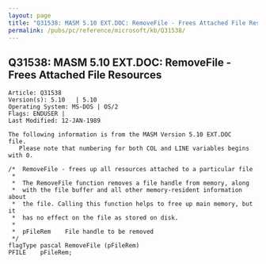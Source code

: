 ```yaml
---
layout: page
title: "Q31538: MASM 5.10 EXT.DOC: RemoveFile - Frees Attached File Resources"
permalink: /pubs/pc/reference/microsoft/kb/Q31538/
---
```


## Q31538: MASM 5.10 EXT.DOC: RemoveFile - Frees Attached File Resources

	Article: Q31538
	Version(s): 5.10   | 5.10
	Operating System: MS-DOS | OS/2
	Flags: ENDUSER |
	Last Modified: 12-JAN-1989
	
	The following information is from the MASM Version 5.10 EXT.DOC
	file.
	   Please note that numbering for both COL and LINE variables begins
	with 0.
	
	/*  RemoveFile - frees up all resources attached to a particular file
	 *
	 *  The RemoveFile function removes a file handle from memory, along
	 *  with the file buffer and all other memory-resident information about
	 *  the file. Calling this function helps to free up main memory, but it
	 *  has no effect on the file as stored on disk.
	 *
	 *  pFileRem    File handle to be removed
	 */
	flagType pascal RemoveFile (pFileRem)
	PFILE    pFileRem;
